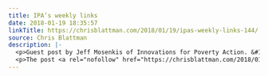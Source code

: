 ```yaml
---
title: IPA’s weekly links
date: 2018-01-19 18:35:57
linkTitle: https://chrisblattman.com/2018/01/19/ipas-weekly-links-144/
source: Chris Blattman
description: |-
  <p>Guest post by Jeff Mosenkis of Innovations for Poverty Action. &#160; A quick housekeeping item, if you haven&#8217;t seen. Chris migrated his site to new servers so had some downtime this week, but all the content should be back up &#8230; <a href="https://chrisblattman.com/2018/01/19/ipas-weekly-links-144/">Continue reading <span class="meta-nav">&#8594;</span></a></p>
  <p>The post <a rel="nofollow" href="https://chrisblattman.com/2018/01/19/ipas-weekly-links-144/">IPA&#8217;s weekly links</
---
```

